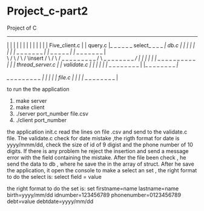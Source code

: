 # Project_c-part2

Project of C





  _ _ _ _ _ _ _ _                             _ _ _ _ _ _ _                             _ _ _ _ _ _ _ _ 
|                 |                          |             |                           |                |
|                 |                          |             |                           |                |
|  Five_client.c  |                          |   query.c   |_ _ _ _ _ _ select_ _ _ _ _|      db.c      |
|                 |                          |             |                           |                |
|_ _ _ _ _ _ _ _ _|                          |_ _ _ _ _ _ _|                           |_ _ _ _ _ _ _ _ |     
                   \                         /             \                          /
                    \                       /               \insert                  /
                      \                    /                  \                     /
                       \_ _ _ _ _ _ _ _ _ /                    \ _ _ _ _ _ _ _ _ _/
                       |                  |                     |                 |
                       |                  | _ _ _ _ _ _ _ _ _ _ |                 |
                       |  thread_server.c |                     |    validate.c   |
                       |                  |                     |                 |
                       |_ _ _ _ _ _ _ _ _ |                     |_ _ _ _ _ _ _ _ _|
                                           \
                                            \
                                             \_ _ _ _ _ _ _ _ _ 
                                             |                  |
                                             |                  |
                                             |    file.c        |
                                             |                  |
                                             |_ _ _ _ _ _ _ _ _ |



to run the the application
1. make server
2. make client
3. ./server port_number file.csv
3. ./client port_number

the application init.c read the lines on file .csv and send to the validate.c file.
The validate.c check for date mistake ,the rigth format for date is yyyy/mmm/dd, check the size of id of 9 digist and the phone number of 10 digits.
If there is any problem he reject the insertion and send a message error with the field containing the mistake. 
After the file been check , he send the data to db , where he save the in the array of struct. 
After he save the application, it open the console to make a select an set , the right format to do the select is:
select field = value

the right format to do the set is:
set firstname=name lastname=name birth=yyyy/mm/dd idnumber=123456789 phonenumber=0123456789 debt=value debtdate=yyyy/mm/dd
